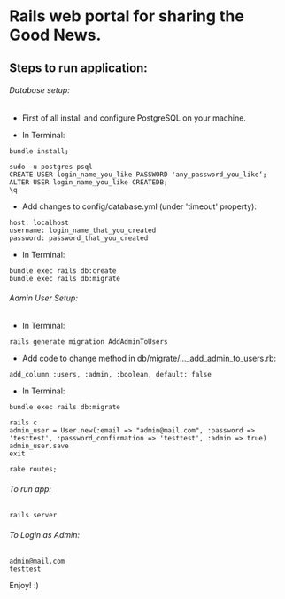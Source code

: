 # Rails web portal for sharing the Good News.

## Steps to run application:

###### Database setup:
- First of all install and configure PostgreSQL on your machine.

- In Terminal:
```
bundle install;
```
```
sudo -u postgres psql
CREATE USER login_name_you_like PASSWORD 'any_password_you_like‘;
ALTER USER login_name_you_like CREATEDB;
\q
```
- Add changes to config/database.yml (under 'timeout' property):
```
host: localhost
username: login_name_that_you_created
password: password_that_you_created
```
- In Terminal:
```
bundle exec rails db:create
bundle exec rails db:migrate
```
###### Admin User Setup:
- In Terminal:
```
rails generate migration AddAdminToUsers
```
- Add code to change method in db/migrate/..._add_admin_to_users.rb:
```
add_column :users, :admin, :boolean, default: false
```
- In Terminal:
```
bundle exec rails db:migrate
```
```
rails c
admin_user = User.new(:email => "admin@mail.com", :password => 'testtest', :password_confirmation => 'testtest', :admin => true)
admin_user.save
exit
```
```
rake routes;
```
###### To run app:
```
rails server
```
###### To Login as Admin:
```
admin@mail.com
testtest
```
Enjoy! :)
